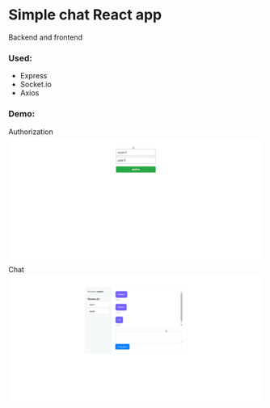 # Simple chat React app
Backend and frontend
### Used:
- Express
- Socket.io
- Axios
### Demo:
Authorization
![Authorization](https://github.com/DanOneGG/react-chat-lite/blob/main/demo_images/1.png?raw=true)
Chat
![Chat](https://github.com/DanOneGG/react-chat-lite/blob/main/demo_images/2.png?raw=true)
